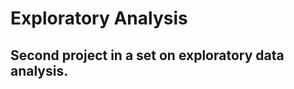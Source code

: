 Exploratory Analysis
=======================

## Second project in a set on exploratory data analysis.
